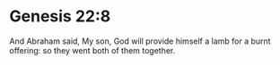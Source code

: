 # Genesis 22:8

And Abraham said, My son, God will provide himself a lamb for a burnt offering: so they went both of them together.